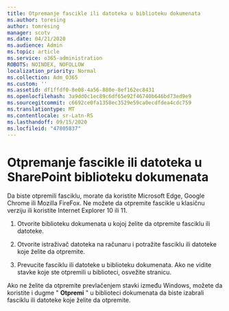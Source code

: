 ```yaml
---
title: Otpremanje fascikle ili datoteka u biblioteku dokumenata
ms.author: toresing
author: tomresing
manager: scotv
ms.date: 04/21/2020
ms.audience: Admin
ms.topic: article
ms.service: o365-administration
ROBOTS: NOINDEX, NOFOLLOW
localization_priority: Normal
ms.collection: Adm_O365
ms.custom: ''
ms.assetid: df1ffdf0-8e08-4a56-880e-8ef162ec8431
ms.openlocfilehash: 3a9dd0c1ec89c6df65e92f46740b646bd73ed9e9
ms.sourcegitcommit: c6692ce0fa1358ec3529e59ca0ecdfdea4cdc759
ms.translationtype: MT
ms.contentlocale: sr-Latn-RS
ms.lasthandoff: 09/15/2020
ms.locfileid: "47805837"
---
```

# <a name="upload-a-folder-or-files-to-a-sharepoint-document-library"></a>Otpremanje fascikle ili datoteka u SharePoint biblioteku dokumenata

Da biste otpremili fasciklu, morate da koristite Microsoft Edge, Google Chrome ili Mozilla FireFox. Ne možete da otpremite fascikle u klasičnu verziju ili koristite Internet Explorer 10 ili 11.
  
1. Otvorite biblioteku dokumenata u kojoj želite da otpremite fasciklu ili datoteke.
    
2. Otvorite istraživač datoteka na računaru i potražite fasciklu ili datoteke koje želite da otpremite.
    
3. Prevucite fasciklu ili datoteke u biblioteku dokumenata. Ako ne vidite stavke koje ste otpremili u biblioteci, osvežite stranicu. 
    
Ako ne želite da otpremite prevlačenjem stavki između Windows, možete da koristite i dugme " **Otpremi** " u biblioteci dokumenata da biste izabrali fasciklu ili datoteke koje želite da otpremite. 
  

